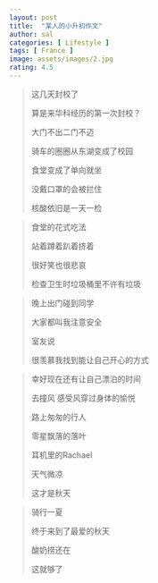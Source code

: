 ```yaml
---
layout: post
title:  "某人的小升初作文"
author: sal
categories: [ Lifestyle ]
tags: [ France ]
image: assets/images/2.jpg
rating: 4.5
---
```


> 这几天封校了
>
>
> 算是来华科经历的第一次封校？
>
> 大门不出二门不迈
>
>
> 骑车的圈圈从东湖变成了校园
>
>
> 食堂变成了单向就坐
>
>
> 没戴口罩的会被拦住
>
> 核酸依旧是一天一检
>

> 食堂的花式吃法
>
>
> 站着蹲着趴着挤着
>
>
> 很好笑也很悲哀
>
>
> 检查卫生时垃圾桶里不许有垃圾
>

> 晚上出门碰到同学
>
>
> 大家都叫我注意安全
>
>
> 室友说
>
>
> 很羡慕我找到能让自己开心的方式
>

> 幸好现在还有让自己漂泊的时间
>
>
> 去撞风 感受风穿过身体的愉悦
>
>
> 路上匆匆的行人
>
>
> 零星飘落的落叶
>
>
> 耳机里的Rachael
>
>
> 天气微凉
>
>
> 这才是秋天
>

> 骑行一夏
>
>
> 终于来到了最爱的秋天
>
>
> 酸奶捞还在
>
>
> 这就够了
>

